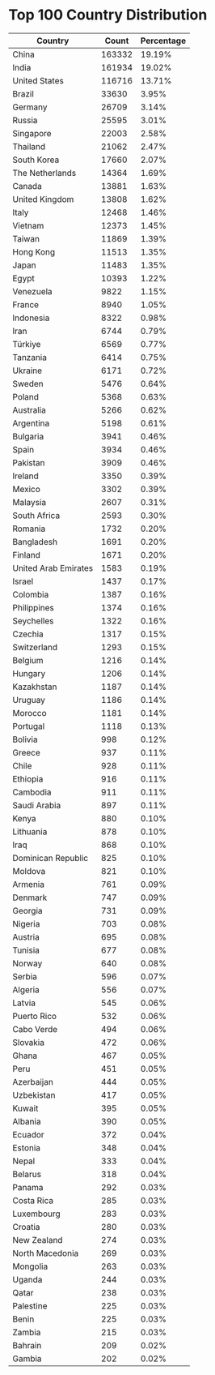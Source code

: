 # Top 100 Country Distribution
| Country | Count | Percentage |
|----|----|----|
| China | 163332 | 19.19% |
| India | 161934 | 19.02% |
| United States | 116716 | 13.71% |
| Brazil | 33630 | 3.95% |
| Germany | 26709 | 3.14% |
| Russia | 25595 | 3.01% |
| Singapore | 22003 | 2.58% |
| Thailand | 21062 | 2.47% |
| South Korea | 17660 | 2.07% |
| The Netherlands | 14364 | 1.69% |
| Canada | 13881 | 1.63% |
| United Kingdom | 13808 | 1.62% |
| Italy | 12468 | 1.46% |
| Vietnam | 12373 | 1.45% |
| Taiwan | 11869 | 1.39% |
| Hong Kong | 11513 | 1.35% |
| Japan | 11483 | 1.35% |
| Egypt | 10393 | 1.22% |
| Venezuela | 9822 | 1.15% |
| France | 8940 | 1.05% |
| Indonesia | 8322 | 0.98% |
| Iran | 6744 | 0.79% |
| Türkiye | 6569 | 0.77% |
| Tanzania | 6414 | 0.75% |
| Ukraine | 6171 | 0.72% |
| Sweden | 5476 | 0.64% |
| Poland | 5368 | 0.63% |
| Australia | 5266 | 0.62% |
| Argentina | 5198 | 0.61% |
| Bulgaria | 3941 | 0.46% |
| Spain | 3934 | 0.46% |
| Pakistan | 3909 | 0.46% |
| Ireland | 3350 | 0.39% |
| Mexico | 3302 | 0.39% |
| Malaysia | 2607 | 0.31% |
| South Africa | 2593 | 0.30% |
| Romania | 1732 | 0.20% |
| Bangladesh | 1691 | 0.20% |
| Finland | 1671 | 0.20% |
| United Arab Emirates | 1583 | 0.19% |
| Israel | 1437 | 0.17% |
| Colombia | 1387 | 0.16% |
| Philippines | 1374 | 0.16% |
| Seychelles | 1322 | 0.16% |
| Czechia | 1317 | 0.15% |
| Switzerland | 1293 | 0.15% |
| Belgium | 1216 | 0.14% |
| Hungary | 1206 | 0.14% |
| Kazakhstan | 1187 | 0.14% |
| Uruguay | 1186 | 0.14% |
| Morocco | 1181 | 0.14% |
| Portugal | 1118 | 0.13% |
| Bolivia | 998 | 0.12% |
| Greece | 937 | 0.11% |
| Chile | 928 | 0.11% |
| Ethiopia | 916 | 0.11% |
| Cambodia | 911 | 0.11% |
| Saudi Arabia | 897 | 0.11% |
| Kenya | 880 | 0.10% |
| Lithuania | 878 | 0.10% |
| Iraq | 868 | 0.10% |
| Dominican Republic | 825 | 0.10% |
| Moldova | 821 | 0.10% |
| Armenia | 761 | 0.09% |
| Denmark | 747 | 0.09% |
| Georgia | 731 | 0.09% |
| Nigeria | 703 | 0.08% |
| Austria | 695 | 0.08% |
| Tunisia | 677 | 0.08% |
| Norway | 640 | 0.08% |
| Serbia | 596 | 0.07% |
| Algeria | 556 | 0.07% |
| Latvia | 545 | 0.06% |
| Puerto Rico | 532 | 0.06% |
| Cabo Verde | 494 | 0.06% |
| Slovakia | 472 | 0.06% |
| Ghana | 467 | 0.05% |
| Peru | 451 | 0.05% |
| Azerbaijan | 444 | 0.05% |
| Uzbekistan | 417 | 0.05% |
| Kuwait | 395 | 0.05% |
| Albania | 390 | 0.05% |
| Ecuador | 372 | 0.04% |
| Estonia | 348 | 0.04% |
| Nepal | 333 | 0.04% |
| Belarus | 318 | 0.04% |
| Panama | 292 | 0.03% |
| Costa Rica | 285 | 0.03% |
| Luxembourg | 283 | 0.03% |
| Croatia | 280 | 0.03% |
| New Zealand | 274 | 0.03% |
| North Macedonia | 269 | 0.03% |
| Mongolia | 263 | 0.03% |
| Uganda | 244 | 0.03% |
| Qatar | 238 | 0.03% |
| Palestine | 225 | 0.03% |
| Benin | 225 | 0.03% |
| Zambia | 215 | 0.03% |
| Bahrain | 209 | 0.02% |
| Gambia | 202 | 0.02% |
